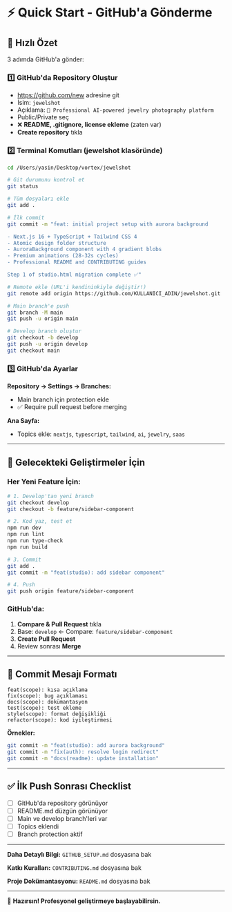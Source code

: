# ⚡ Quick Start - GitHub'a Gönderme

## 🎯 Hızlı Özet

3 adımda GitHub'a gönder:

### 1️⃣ GitHub'da Repository Oluştur
- https://github.com/new adresine git
- İsim: `jewelshot`
- Açıklama: `💎 Professional AI-powered jewelry photography platform`
- Public/Private seç
- ❌ **README, .gitignore, license ekleme** (zaten var)
- **Create repository** tıkla

### 2️⃣ Terminal Komutları (jewelshot klasöründe)

```bash
cd /Users/yasin/Desktop/vortex/jewelshot

# Git durumunu kontrol et
git status

# Tüm dosyaları ekle
git add .

# İlk commit
git commit -m "feat: initial project setup with aurora background

- Next.js 16 + TypeScript + Tailwind CSS 4
- Atomic design folder structure
- AuroraBackground component with 4 gradient blobs
- Premium animations (28-32s cycles)
- Professional README and CONTRIBUTING guides

Step 1 of studio.html migration complete ✅"

# Remote ekle (URL'i kendininkiyle değiştir!)
git remote add origin https://github.com/KULLANICI_ADIN/jewelshot.git

# Main branch'e push
git branch -M main
git push -u origin main

# Develop branch oluştur
git checkout -b develop
git push -u origin develop
git checkout main
```

### 3️⃣ GitHub'da Ayarlar

**Repository → Settings → Branches:**
- Main branch için protection ekle
- ✅ Require pull request before merging

**Ana Sayfa:**
- Topics ekle: `nextjs`, `typescript`, `tailwind`, `ai`, `jewelry`, `saas`

---

## 🔄 Gelecekteki Geliştirmeler İçin

### Her Yeni Feature İçin:

```bash
# 1. Develop'tan yeni branch
git checkout develop
git checkout -b feature/sidebar-component

# 2. Kod yaz, test et
npm run dev
npm run lint
npm run type-check
npm run build

# 3. Commit
git add .
git commit -m "feat(studio): add sidebar component"

# 4. Push
git push origin feature/sidebar-component
```

### GitHub'da:
1. **Compare & Pull Request** tıkla
2. Base: `develop` ← Compare: `feature/sidebar-component`
3. **Create Pull Request**
4. Review sonrası **Merge**

---

## 📝 Commit Mesajı Formatı

```
feat(scope): kısa açıklama
fix(scope): bug açıklaması
docs(scope): dokümantasyon
test(scope): test ekleme
style(scope): format değişikliği
refactor(scope): kod iyileştirmesi
```

**Örnekler:**
```bash
git commit -m "feat(studio): add aurora background"
git commit -m "fix(auth): resolve login redirect"
git commit -m "docs(readme): update installation"
```

---

## ✅ İlk Push Sonrası Checklist

- [ ] GitHub'da repository görünüyor
- [ ] README.md düzgün görünüyor
- [ ] Main ve develop branch'leri var
- [ ] Topics eklendi
- [ ] Branch protection aktif

---

**Daha Detaylı Bilgi:** `GITHUB_SETUP.md` dosyasına bak

**Katkı Kuralları:** `CONTRIBUTING.md` dosyasına bak

**Proje Dokümantasyonu:** `README.md` dosyasına bak

---

🎉 **Hazırsın! Profesyonel geliştirmeye başlayabilirsin.**

